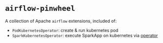`airflow-pinwheel`
==================
A collection of Apache `airflow` extensions, included of:

* `PodKubernetesOperator`: create & run kubernetes pod
* `SparkKubernetesOperator`: execute SparkApp on kubernetes via [operator](https://github.com/GoogleCloudPlatform/spark-on-k8s-operator)
